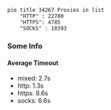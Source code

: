 
```mermaid
pie title 34267 Proxies in list
    "HTTP" : 22780
    "HTTPS": 4785
    "SOCKS" : 10393
```

### Some Info
#### Average Timeout

- mixed: 2.7s
- http: 1.3s
- https: 8.6s
- socks: 6.6s